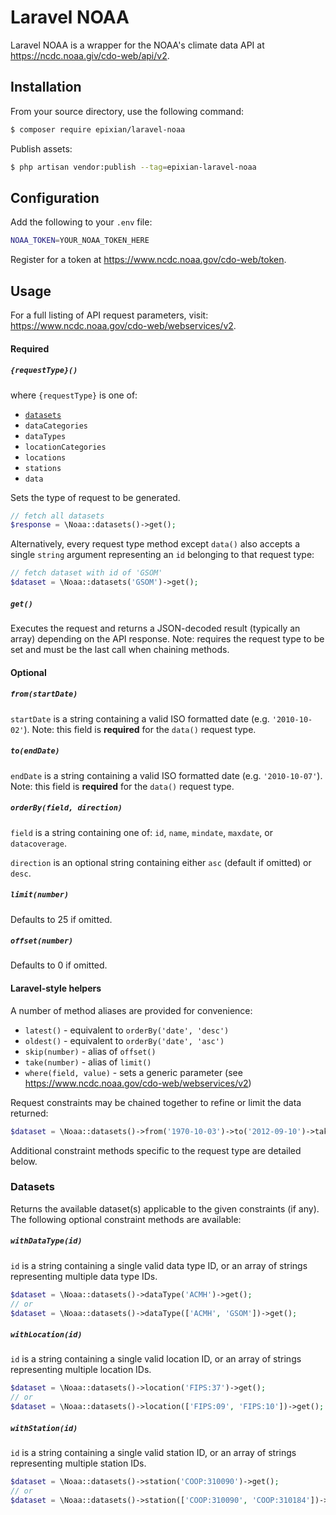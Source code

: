 # Laravel NOAA

Laravel NOAA is a wrapper for the NOAA's climate data API at https://ncdc.noaa.giv/cdo-web/api/v2.
 
## Installation

From your source directory, use the following command:
```bash
$ composer require epixian/laravel-noaa
```

Publish assets:
```bash
$ php artisan vendor:publish --tag=epixian-laravel-noaa
```

## Configuration

Add the following to your `.env` file:
```sh
NOAA_TOKEN=YOUR_NOAA_TOKEN_HERE
```
Register for a token at https://www.ncdc.noaa.gov/cdo-web/token.

## Usage

For a full listing of API request parameters, visit: https://www.ncdc.noaa.gov/cdo-web/webservices/v2.

#### Required
##### `{requestType}()` 
where `{requestType}` is one of:
  * [`datasets`](#datasets)
  * `dataCategories`
  * `dataTypes`
  * `locationCategories`
  * `locations`
  * `stations`
  * `data`

Sets the type of request to be generated.

```php
// fetch all datasets
$response = \Noaa::datasets()->get();
```

Alternatively, every request type method except `data()` also accepts a single `string` argument representing an `id` belonging to that request type:
```php
// fetch dataset with id of 'GSOM'
$dataset = \Noaa::datasets('GSOM')->get();
```

##### `get()`
Executes the request and returns a JSON-decoded result (typically an array) depending on the API response.  Note: requires the request type to be set and must be the last call when chaining methods.

#### Optional

##### `from(startDate)`
`startDate` is a string containing a valid ISO formatted date (e.g. `'2010-10-02'`).  Note: this field is **required** for the `data()` request type.

##### `to(endDate)`
`endDate` is a string containing a valid ISO formatted date (e.g. `'2010-10-07'`).  Note: this field is **required** for the `data()` request type.

##### `orderBy(field, direction)`
`field` is a string containing one of: `id`, `name`, `mindate`, `maxdate`, or `datacoverage`.

`direction` is an optional string containing either `asc` (default if omitted) or `desc`.

##### `limit(number)`
Defaults to 25 if omitted.

##### `offset(number)`
Defaults to 0 if omitted.

#### Laravel-style helpers

A number of method aliases are provided for convenience:

 * `latest()` - equivalent to `orderBy('date', 'desc')`
 * `oldest()` - equivalent to `orderBy('date', 'asc')`
 * `skip(number)` - alias of `offset()`
 * `take(number)` - alias of `limit()`
 * `where(field, value)` - sets a generic parameter (see https://www.ncdc.noaa.gov/cdo-web/webservices/v2)

Request constraints may be chained together to refine or limit the data returned:
```php
$dataset = \Noaa::datasets()->from('1970-10-03')->to('2012-09-10')->take(50)->get();
```

Additional constraint methods specific to the request type are detailed below.

### Datasets

Returns the available dataset(s) applicable to the given constraints (if any).  The following optional constraint methods are available:

##### `withDataType(id)`
`id` is a string containing a single valid data type ID, or an array of strings representing multiple data type IDs.
```php
$dataset = \Noaa::datasets()->dataType('ACMH')->get();
// or
$dataset = \Noaa::datasets()->dataType(['ACMH', 'GSOM'])->get();
```

##### `withLocation(id)`
`id` is a string containing a single valid location ID, or an array of strings representing multiple location IDs.
```php
$dataset = \Noaa::datasets()->location('FIPS:37')->get();
// or
$dataset = \Noaa::datasets()->location(['FIPS:09', 'FIPS:10'])->get();
```

##### `withStation(id)`
`id` is a string containing a single valid station ID, or an array of strings representing multiple station IDs.
```php
$dataset = \Noaa::datasets()->station('COOP:310090')->get();
// or
$dataset = \Noaa::datasets()->station(['COOP:310090', 'COOP:310184'])->get();
```
